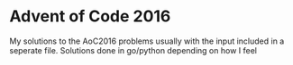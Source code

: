 # Advent of Code 2016

My solutions to the AoC2016 problems usually with the input included in a seperate file. Solutions done in go/python depending on how I feel
